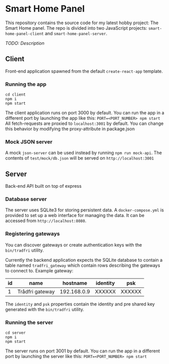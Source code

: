# Smart Home Panel

This repository contains the source code for my latest hobby project: The Smart Home panel.
The repo is divided into two JavaScript projects: `smart-home-panel-client` and `smart-home-panel-server`.

*TODO: Description*

## Client

Front-end application spawned from the default `create-react-app` template.

### Running the app

```
cd client
npm i
npm start
```
The client application runs on port 3000 by default. You can run the app in a different port by launching the app like this: `PORT=<PORT_NUMBER> npm start`
All fetch-requests are proxied to `localhost:3001` by default. You can change this behavior by modifying the proxy-attribute in package.json

### Mock JSON server

A mock `json-server` can be used instead by running `npm run mock-api`. The contents of `test/mock/db.json` will be served on `http://localhost:3001`

## Server

Back-end API built on top of express

### Database server

The server uses SQLite3 for storing persistent data. A `docker-compose.yml` is provided to set up a web interface for managing the data. It can be accessed from `http://localhost:8080`.

### Registering gateways

You can discover gateways or create authentication keys with the `bin/tradfri` utility.

Currently the backend application expects the SQLite database to contain a table named `tradfri_gateway` which contain rows describing the gateways to connect to.
Example gateway:

| id    | name              | hostname      | identity  | psk       |
|-------|-------------------|---------------|-----------|-----------|
| 1     | Trådfri gateway   | 192.168.0.9   | XXXXXX    | XXXXXX    |

The `identity` and `psk` properties contain the identity and pre shared key generated with the `bin/tradfri` utility.

### Running the server

```
cd server
npm i
npm start
```
The server runs on port 3001 by default. You can run the app in a different port by launching the server like this: `PORT=<PORT_NUMBER> npm start`
